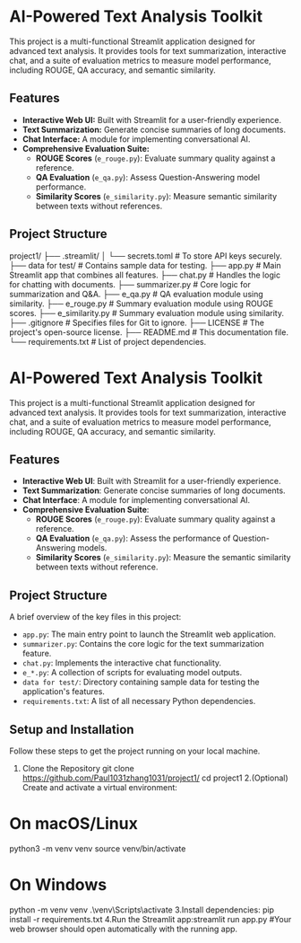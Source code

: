 # AI-Powered Text Analysis Toolkit

This project is a multi-functional Streamlit application designed for advanced text analysis. It provides tools for text summarization, interactive chat, and a suite of evaluation metrics to measure model performance, including ROUGE, QA accuracy, and semantic similarity.

## Features

- **Interactive Web UI:** Built with Streamlit for a user-friendly experience.  
- **Text Summarization:** Generate concise summaries of long documents.  
- **Chat Interface:** A module for implementing conversational AI.  
- **Comprehensive Evaluation Suite:**  
  - **ROUGE Scores** (`e_rouge.py`): Evaluate summary quality against a reference.  
  - **QA Evaluation** (`e_qa.py`): Assess Question-Answering model performance.  
  - **Similarity Scores** (`e_similarity.py`): Measure semantic similarity between texts without references.

## Project Structure

project1/
├── .streamlit/
│ └── secrets.toml # To store API keys securely.
├── data for test/ # Contains sample data for testing.
├── app.py # Main Streamlit app that combines all features.
├── chat.py # Handles the logic for chatting with documents.
├── summarizer.py # Core logic for summarization and Q&A.
├── e_qa.py # QA evaluation module using similarity.
├── e_rouge.py # Summary evaluation module using ROUGE scores.
├── e_similarity.py # Summary evaluation module using similarity.
├── .gitignore # Specifies files for Git to ignore.
├── LICENSE # The project's open-source license.
├── README.md # This documentation file.
└── requirements.txt # List of project dependencies.

# AI-Powered Text Analysis Toolkit

This project is a multi-functional Streamlit application designed for advanced text analysis. It provides tools for text summarization, interactive chat, and a suite of evaluation metrics to measure model performance, including ROUGE, QA accuracy, and semantic similarity.

## Features

-   **Interactive Web UI**: Built with Streamlit for a user-friendly experience.
-   **Text Summarization**: Generate concise summaries of long documents.
-   **Chat Interface**: A module for implementing conversational AI.
-   **Comprehensive Evaluation Suite**:
    -   **ROUGE Scores** (`e_rouge.py`): Evaluate summary quality against a reference.
    -   **QA Evaluation** (`e_qa.py`): Assess the performance of Question-Answering models.
    -   **Similarity Scores** (`e_similarity.py`): Measure the semantic similarity between texts without reference.

## Project Structure

A brief overview of the key files in this project:

-   `app.py`: The main entry point to launch the Streamlit web application.
-   `summarizer.py`: Contains the core logic for the text summarization feature.
-   `chat.py`: Implements the interactive chat functionality.
-   `e_*.py`: A collection of scripts for evaluating model outputs.
-   `data for test/`: Directory containing sample data for testing the application's features.
-   `requirements.txt`: A list of all necessary Python dependencies.

## Setup and Installation
Follow these steps to get the project running on your local machine.
1. Clone the Repository
git clone https://github.com/Paul1031zhang1031/project1/
cd project1
2.(Optional) Create and activate a virtual environment:
# On macOS/Linux
python3 -m venv venv
source venv/bin/activate
# On Windows
python -m venv venv
.\venv\Scripts\activate
3.Install dependencies:
pip install -r requirements.txt
4.Run the Streamlit app:streamlit run app.py #Your web browser should open automatically with the running app.
